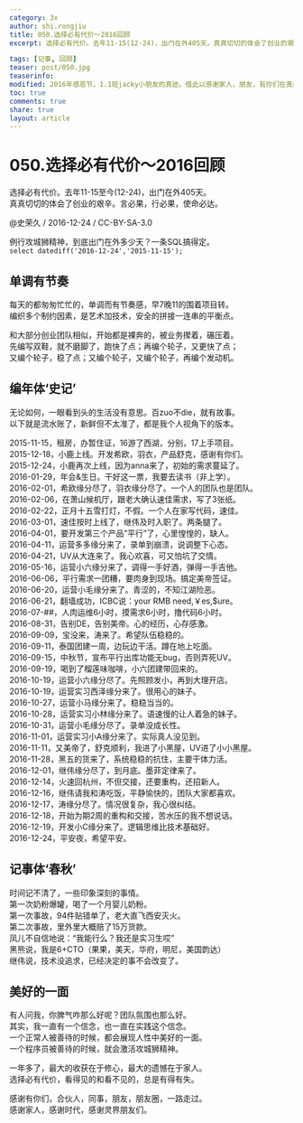 ```yaml
---
category: 3x
author: shi.rongjiu
title: 050.选择必有代价～2016回顾
excerpt: 选择必有代价。去年11-15(12-24)，出门在外405天。真真切切的体会了创业的艰辛。言必果，行必果，使命必达。

tags: [记事, 回顾]
teaser: post/050.jpg
teaserinfo: 
modified: 2016年感恩节，1.1班jacky小朋友的真迹。借此以感谢家人，朋友，有你们在真好。
toc: true
comments: true
share: true
layout: article
---
```


# 050.选择必有代价～2016回顾

选择必有代价。去年11-15至今(12-24)，出门在外405天。  
真真切切的体会了创业的艰辛。言必果，行必果，使命必达。

@史荣久 / 2016-12-24 / CC-BY-SA-3.0

例行攻城狮精神，到底出门在外多少天？一条SQL搞得定。  
`select datediff('2016-12-24','2015-11-15');`

## 单调有节奏

每天的都匆匆忙忙的，单调而有节奏感，早7晚11的围着项目转。  
编织多个制约因素，是艺术加技术，安全的拼接一连串的平衡点。

和大部分创业团队相似，开始都是裸奔的，被业务撵着，碾压着。  
先编写双鞋，就不磨脚了，跑快了点；再编个轮子，又更快了点；  
又编个轮子，稳了点；又编个轮子，又编个轮子，再编个发动机。

## 编年体‘史记’

无论如何，一眼看到头的生活没有意思。百zuo不die，就有故事。  
以下就是流水账了，新鲜但不太准了，都是我个人视角下的版本。

2015-11-15，租房，办暂住证，16游了西湖，分别，17上手项目。  
2015-12-18，小鹿上线。开发希欧，羽衣，产品舒克，感谢有你们。  
2015-12-24，小鹿再次上线，因为anna来了，初始的需求蔓延了。  
2016-01-29，年会&生日。干好这一票，我要去读书（非上学）。  
2016-02-01，希欧缘分尽了，羽衣缘分尽了。一个人的团队也是团队。  
2016-02-06，在萧山候机厅，跟老大确认速佳需求，写了3张纸。  
2016-02-22，正月十五雪打灯，不假。一个人在家写代码，速佳。  
2016-03-01，速佳按时上线了，继伟及时入职了。两条腿了。  
2016-04-01，要开发第三个产品“平行”了，心里惶惶的，缺人。  
2016-04-11，运营多多缘分来了，录单到崩溃，说调整下心态。  
2016-04-21，UV从大连来了。我心欢喜，可又怕坑了交情。  
2016-05-16，运营小六缘分来了，调得一手好酒，弹得一手吉他。  
2016-06-06，平行需求一团糟，要肉身到现场。搞定美帝签证。  
2016-06-20，运营小毛缘分来了。青涩的，不知江湖险恶。  
2016-06-21，翻墙成功，ICBC说：your RMB need,￥es,$ure。  
2016-07-##，人肉运维6小时，摸需求6小时，撸代码6小时。  
2016-08-31，告别DE，告别美帝。心的经历，心存感激。  
2016-09-09，宝没来，涛来了。希望队伍稳稳的。  
2016-09-11，泰国团建一周，边玩边干活。蹲在地上吃面。  
2016-09-15，中秋节，宣布平行出库功能无bug，否则弄死UV。  
2016-09-19，喝到了榴莲味咖啡，小六团建带回来的。  
2016-10-19，运营小六缘分尽了。先照顾发小，再到大理开店。  
2016-10-19，运营实习西泽缘分来了。很用心的妹子。  
2016-10-27，运营小马缘分来了。稳稳当当的。  
2016-10-28，运营实习小林缘分来了。语速慢的让人着急的妹子。  
2016-10-31，运营小毛缘分尽了。录单没成长性。  
2016-11-01，运营实习小A缘分来了。实际真人没见到。  
2016-11-11，又美帝了，舒克顺利，我进了小黑屋，UV进了小小黑屋。  
2016-11-28，黑五的货来了，系统稳稳的抗住，主要干体力活。  
2016-12-01，继伟缘分尽了，到月底。墨菲定律来了。  
2016-12-14，火速回杭州，不但交接，还要重构，还招新人。  
2016-12-16，继伟请我和涛吃饭，平静愉快的，团队大家都喜欢。  
2016-12-17，涛缘分尽了。情况很复杂，我心很纠结。  
2016-12-18，开始为期2周的重构和交接，苦水压的我不想说话。  
2016-12-19，开发小C缘分来了。逻辑思维比技术基础好。  
2016-12-24，平安夜，希望平安。  

## 记事体‘春秋’

时间记不清了，一些印象深刻的事情。  
第一次奶粉爆罐，喝了一个月婴儿奶粉。  
第一次事故，94件贴错单了，老大直飞西安灭火。  
第二次事故，里外里大概赔了15万货款。  
凤儿不自信地说：“我能行么？我还是实习生哎”  
黑熊说，我是6+CTO（果果，美天，华府，明尼，美国韵达）  
继伟说，技术没追求，已经决定的事不会改变了。  

## 美好的一面

有人问我，你脾气咋那么好呢？团队氛围也那么好。  
其实，我一直有一个信念，也一直在实践这个信念。  
一个正常人被善待的时候，都会展现人性中美好的一面。  
一个程序员被善待的时候，就会激活攻城狮精神。  

一年多了，最大的收获在于修心，最大的遗憾在于家人。  
选择必有代价，看得见的和看不见的，总是有得有失。

感谢有你们，合伙人，同事，朋友，朋友圈，一路走过。  
感谢家人，感谢时代，感谢灵界朋友们。
